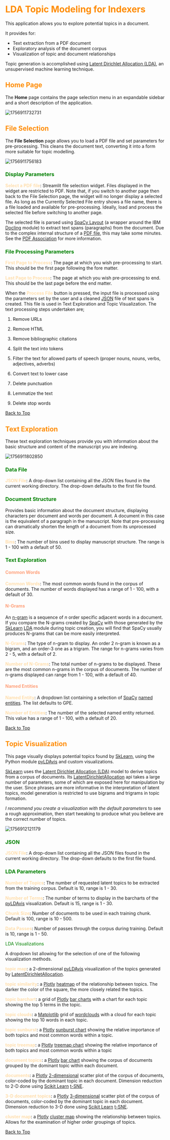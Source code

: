 # <span style="color:darkorange">LDA Topic Modeling for Indexers</span> <a name="top"></a>

This application allows you to explore potential topics in a document.

It provides for:

* Text extraction from a PDF document
* Exploratory analysis of the document corpus
* Visualization of topic and document relationships

Topic generation is accomplished using [Latent Dirichlet Allocation (LDA)](https://en.wikipedia.org/wiki/Latent_Dirichlet_allocation), an unsupervised machine learning technique.

## <span style="color:darkorange">Home Page</span>

The **Home** page contains the page selection menu in an expandable sidebar and a short description of the application.

![1756911732731](docs/images/readme/HomePage.png)

## <span style="color:darkorange"> File Selection</span>

The **File Selection** page allows you to load a PDF file and set parameters for pre-processing. This cleans the document text, converting it into a form more suitable for topic modelling.

![1756911756183](docs/images/readme/FileSelection.png)

### <span style="color:green">Display Parameters</span>

<span style="color:navajowhite">**Select a PDF file**</span>: Streamlit file selection widget. Files displayed in the widget are restricted to PDF. Note that, if you switch to another page then back to the File Selection page, the widget will no longer display a selected file. As long as the Currently Selected File entry shows a file name, there is a file loaded and available for pre-processing. Ideally, load and process the selected file before switching to another page.

The selected file is parsed using [SpaCy Layout](https://explosion.ai/blog/pdfs-nlp-structured-data) (a wrapper around the IBM [Docling](https://docling-project.github.io/docling/) module) to extract text spans (paragraphs) from the document. Due to the complex internal structure of a [PDF file](https://opensource.adobe.com/dc-acrobat-sdk-docs/standards/pdfstandards/pdf/PDF32000_2008.pdf), this may take some minutes. See the [PDF Association](https://pdfa.org/) for more information.

### <span style="color:green">File Processing Parameters</span>

<span style="color:navajowhite">**First Page to Process**</span>: The page at which you wish pre-processing to start. This should be the first page following the fore matter.

<span style="color:navajowhite">**Last Page to Process**</span>: The page at which you wish pre-processing to end. This should be the last page before the end matter.

When the <span style="color:navajowhite">**Process File**</span> button is pressed, the input file is processed using the parameters set by the user and a cleaned [JSON](https://en.wikipedia.org/wiki/JSON) file of text spans is created. This file is used in Text Exploration and Topic Visualization. The text processing steps undertaken are;

1. Remove URLs

2. Remove HTML

3. Remove bibliographic citations

4. Split the text into tokens

5. Filter the text for allowed parts of speech (proper nouns, nouns, verbs, adjectives, adverbs)

6. Convert text to lower case

7. Delete punctuation

8. Lemmatize the text

9. Delete stop words

[Back to Top](#top)

## <span style="color:darkorange">Text Exploration</span>

These text exploration techniques provide you with information about the basic structure and content of the manuscript you are indexing.

![1756911802850](docs/images/readme/TextExplore.png)

### <span style="color:green">Data File</span>

<span style="color:navajowhite">**JSON File**</span>: A drop-down list containing all the JSON files found in the current working directory. The drop-down defaults to the first file found.

### <span style="color:green">Document Structure</span>

Provides basic information about the document structure, displaying characters per document and words per document. A document in this case is the equivalent of a paragraph in the manuscript. Note that pre-processing  can dramatically shorten the length of a document from its unprocessed size.

<span style="color:navajowhite">**Bins**</span>: The number of bins used to display manuscript structure. The range is 1 - 100 with a default of 50.

### <span style="color:green">Text Exploration</span>

#### <span style="color:lightsalmon">Common Words</span>

<span style="color:navajowhite">**Common Words**</span>: The most common words found in the corpus of documents. The number of words displayed has a range of 1 - 100, with a default of 30.

#### <span style="color:lightsalmon">N-Grams</span>

An [n-gram](https://en.wikipedia.org/wiki/N-gram) is a sequence of *n* order specific adjacent words in a document. If you compare the N-grams created by [SpaCy](https://spacy.io/usage/spacy-101) with those generated by the [SkLearn](https://scikit-learn.org/stable/index.html) [LDA](https://scikit-learn.org/stable/modules/generated/sklearn.decomposition.LatentDirichletAllocation.html) module during topic creation, you will find that SpaCy usually produces N-grams that can be more easily interpreted.

<span style="color:navajowhite">**N-Grams**</span>: The type of n-gram to display. An order 2 n-gram is known as a bigram, and an order-3 one as a trigram. The range for n-grams varies from 2 - 5, with a default of 2.

<span style="color:navajowhite">**Number of N-Grams**</span>: The total number of n-grams to be displayed. These are the most common n-grams in the corpus of documents. The number of n-grams displayed can range from 1 - 100, with a default of 40.

#### <span style="color:lightsalmon">Named Entities</span>

<span style="color:navajowhite">**Named Entity**</span>: A dropdown list containing a selection of [SpaCy](https://spacy.io/usage/spacy-101) [named entities](https://spacy.io/usage/linguistic-features#named-entities). The list defaults to GPE.

<span style="color:navajowhite">**Number of Entities**</span>: The number of the selected named entity returned. This value has a range of 1 - 100, with a default of 20.

[Back to Top](#top)

## <span style="color:darkorange">Topic Visualization</span>

This page visually displays potential topics found by [SkLearn](https://scikit-learn.org/stable/index.html), using the Python module [pyLDAvis](https://pypi.org/project/pyLDAvis/) and custom visualizations.

[SkLearn](https://scikit-learn.org/stable/index.html) uses the [Latent Dirichlet Allocation (LDA)](https://en.wikipedia.org/wiki/Latent_Dirichlet_allocation) model to derive topics from a corpus of documents. Its [LatentDirichletAllocation](https://scikit-learn.org/stable/modules/generated/sklearn.decomposition.LatentDirichletAllocation.html) api takes a large number of parameters, some of which are exposed here for manipulation by the user. Since phrases are more informative in the interpretation of latent topics, model generation is restricted to use bigrams and trigrams in topic formation.

*I recommend you create a visualization with the default parameters* to see a rough approximation, then start tweaking to produce what you believe are the correct number of topics. 

![1756912121179](docs/images/readme/Visualization.png)

### <span style="color:green">JSON</span>

<span style="color:navajowhite">**JSON File**</span>: A drop-down list containing all the JSON files found in the current working directory. The drop-down defaults to the first file found. 

### <span style="color:green">LDA Parameters</span>

<span style="color:navajowhite">**Number of Topics**</span>: The number of requested latent topics to be extracted from the training corpus. Default is 10, range is 1 - 30.

<span style="color:navajowhite">**Number of Terms**</span>: The number of terms to display in the barcharts of the [pyLDAvis](https://pypi.org/project/pyLDAvis/) visualization. Default is 15, range is 1 - 30.

<span style="color:navajowhite">**Chunk Size**</span>: Number of documents to be used in each training chunk. Default is 100, range is 10 - 500.

<span style="color:navajowhite">**Data Passes**</span>: Number of passes through the corpus during training. Default is 10, range is 1 - 50.

<span style="color:green">LDA Visualizations</span>

A dropdown list allowing for the selection of one of the following visualization methods.

<span style="color:navajowhite">**topic map**</span>: a 2-dimensional [pyLDAvis](https://pypi.org/project/pyLDAvis/) visualization of the topics generated by [LatentDirichletAllocation](https://scikit-learn.org/stable/modules/generated/sklearn.decomposition.LatentDirichletAllocation.html).

<span style="color:navajowhite">**topic similarity**</span>: a [Plotly](https://plotly.com/python/) [heatmap](https://plotly.com/python/heatmaps/) of the relationship between topics. The darker the color of the square, the more closely related the topics.

<span style="color:navajowhite"> **topic barchart**</span>: a grid of [Plotly](https://plotly.com/python/) [bar charts](https://plotly.com/python/bar-charts/) with a chart for each topic showing the top 5 terms in the topic.

<span style="color:navajowhite">**topic clouds**</span>: a [Matplotlib](https://matplotlib.org/) grid of [wordclouds](https://en.wikipedia.org/wiki/Tag_cloud) with a cloud for each topic showing the top 10 words in each topic.

<span style="color:navajowhite">**topic sunburst**</span>: a [Plotly](https://plotly.com/python/) [sunburst chart](https://plotly.com/python/sunburst-charts/) showing the relative importance of both topics and most common words within a topic.

<span style="color:navajowhite">**topic treemap**</span>: a [Plotly](https://plotly.com/python/) [treemap chart](https://plotly.com/python/treemaps/) showing the relative importance of both topics and most common words within a topic

<span style="color:navajowhite">**document topics**</span>: a [Plotly](https://plotly.com/python/) [bar chart](https://plotly.com/python/bar-charts/) showing the corpus of documents grouped by the dominant topic within each document.

<span style="color:navajowhite">**documents**</span>: a [Plotly](https://plotly.com/python/) [2-dimensional](https://plotly.com/python/line-and-scatter/) scatter plot of the corpus of documents, color-coded by the dominant topic in each document. Dimension reduction to 2-D done using [Scikit Learn](https://scikit-learn.org/0.16/index.html) [t-SNE](https://scikit-learn.org/stable/modules/generated/sklearn.manifold.TSNE.html).

<span style="color:navajowhite">**3-D document topics**</span>: a [Plotly](https://plotly.com/python/) [3-dimensional](https://plotly.com/python/3d-scatter-plots/) scatter plot of the corpus of documents, color-coded by the dominant topic in each document. Dimension reduction to 3-D done using [Scikit Learn](https://scikit-learn.org/0.16/index.html) [t-SNE](https://scikit-learn.org/stable/modules/generated/sklearn.manifold.TSNE.html).

<span style="color:navajowhite">**cluster map**</span>: a [Plotly](https://plotly.com/python/) [cluster map](https://plotly.github.io/plotly.py-docs/generated/plotly.figure_factory.create_dendrogram.html#plotly.figure_factory.create_dendrogram) showing the relationship between topics. Allows for the examination of higher order groupings of topics.

[Back to Top](#top)
